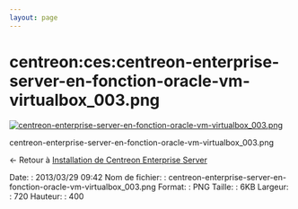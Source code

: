 ```yaml
---
layout: page
---
```


centreon:ces:centreon-enterprise-server-en-fonction-oracle-vm-virtualbox\_003.png
=================================================================================

[![centreon-enterprise-server-en-fonction-oracle-vm-virtualbox\_003.png](../..//assets/media/centreon/ces/centreon-enterprise-server-en-fonction-oracle-vm-virtualbox_003.png@cache=&w=720&h=400 "centreon-enterprise-server-en-fonction-oracle-vm-virtualbox_003.png")](../..//assets/media/centreon/ces/centreon-enterprise-server-en-fonction-oracle-vm-virtualbox_003.png@cache= "Afficher le fichier original")

centreon-enterprise-server-en-fonction-oracle-vm-virtualbox\_003.png

← Retour à [Installation de Centreon Enterprise
Server](../../../centreon/centreon-enterprise-server.html "centreon:centreon-enterprise-server")

Date:
:   2013/03/29 09:42
Nom de fichier:
:   centreon-enterprise-server-en-fonction-oracle-vm-virtualbox\_003.png
Format:
:   PNG
Taille:
:   6KB
Largeur:
:   720
Hauteur:
:   400

